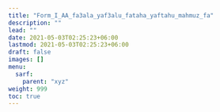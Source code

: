 ```yaml
---
title: "Form_I_AA_fa3ala_yaf3alu_fataha_yaftahu_mahmuz_fa"
description: ""
lead: ""
date: 2021-05-03T02:25:23+06:00
lastmod: 2021-05-03T02:25:23+06:00
draft: false
images: []
menu: 
  sarf:
    parent: "xyz"
weight: 999
toc: true
---
```




